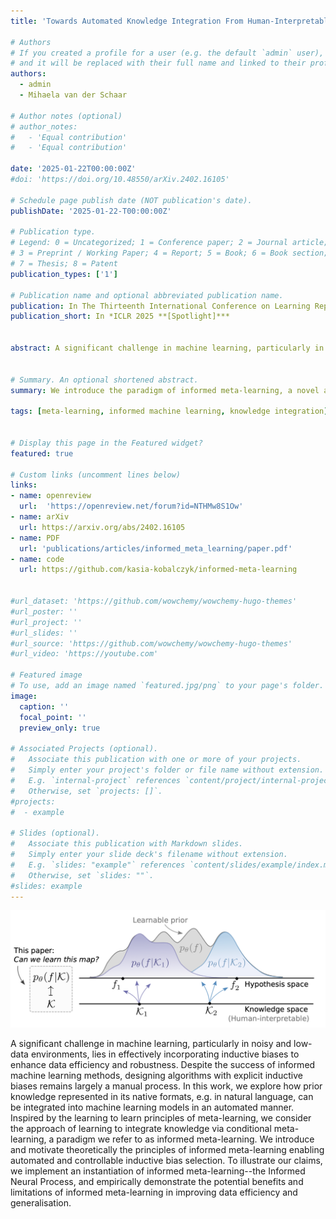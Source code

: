 ```yaml
---
title: 'Towards Automated Knowledge Integration From Human-Interpretable Representations'

# Authors
# If you created a profile for a user (e.g. the default `admin` user), write the username (folder name) here
# and it will be replaced with their full name and linked to their profile.
authors:
  - admin
  - Mihaela van der Schaar

# Author notes (optional)
# author_notes:
#   - 'Equal contribution'
#   - 'Equal contribution'

date: '2025-01-22T00:00:00Z'
#doi: 'https://doi.org/10.48550/arXiv.2402.16105'

# Schedule page publish date (NOT publication's date).
publishDate: '2025-01-22-T00:00:00Z'

# Publication type.
# Legend: 0 = Uncategorized; 1 = Conference paper; 2 = Journal article;
# 3 = Preprint / Working Paper; 4 = Report; 5 = Book; 6 = Book section;
# 7 = Thesis; 8 = Patent
publication_types: ['1']

# Publication name and optional abbreviated publication name.
publication: In The Thirteenth International Conference on Learning Representations
publication_short: In *ICLR 2025 **[Spotlight]***


abstract: A significant challenge in machine learning, particularly in noisy and low-data environments, lies in effectively incorporating inductive biases to enhance data efficiency and robustness. Despite the success of informed machine learning methods, designing algorithms with explicit inductive biases remains largely a manual process. In this work, we explore how prior knowledge represented in its native formats, e.g. in natural language, can be integrated into machine learning models in an automated manner. Inspired by the learning to learn principles of meta-learning, we consider the approach of learning to integrate knowledge via conditional meta-learning, a paradigm we refer to as informed meta-learning. We introduce and motivate theoretically the principles of informed meta-learning enabling automated and controllable inductive bias selection. To illustrate our claims, we implement an instantiation of informed meta-learning--the Informed Neural Process, and empirically demonstrate the potential benefits and limitations of informed meta-learning in improving data efficiency and generalisation.


# Summary. An optional shortened abstract.
summary: We introduce the paradigm of informed meta-learning, a novel approach to inductive bias specification based on human knowledge represented in any form, including unstructured natural language.

tags: [meta-learning, informed machine learning, knowledge integration]


# Display this page in the Featured widget?
featured: true

# Custom links (uncomment lines below)
links:
- name: openreview
  url:  'https://openreview.net/forum?id=NTHMw8S1Ow'
- name: arXiv
  url: https://arxiv.org/abs/2402.16105
- name: PDF
  url: 'publications/articles/informed_meta_learning/paper.pdf'
- name: code
  url: https://github.com/kasia-kobalczyk/informed-meta-learning


#url_dataset: 'https://github.com/wowchemy/wowchemy-hugo-themes'
#url_poster: ''
#url_project: ''
#url_slides: ''
#url_source: 'https://github.com/wowchemy/wowchemy-hugo-themes'
#url_video: 'https://youtube.com'

# Featured image
# To use, add an image named `featured.jpg/png` to your page's folder.
image:
  caption: ''
  focal_point: ''
  preview_only: true

# Associated Projects (optional).
#   Associate this publication with one or more of your projects.
#   Simply enter your project's folder or file name without extension.
#   E.g. `internal-project` references `content/project/internal-project/index.md`.
#   Otherwise, set `projects: []`.
#projects:
#  - example

# Slides (optional).
#   Associate this publication with Markdown slides.
#   Simply enter your slide deck's filename without extension.
#   E.g. `slides: "example"` references `content/slides/example/index.md`.
#   Otherwise, set `slides: ""`.
#slides: example
---
```


![imgage](featured.png)

A significant challenge in machine learning, particularly in noisy and low-data environments, lies in effectively incorporating inductive biases to enhance data efficiency and robustness. Despite the success of informed machine learning methods, designing algorithms with explicit inductive biases remains largely a manual process. In this work, we explore how prior knowledge represented in its native formats, e.g. in natural language, can be integrated into machine learning models in an automated manner. Inspired by the learning to learn principles of meta-learning, we consider the approach of learning to integrate knowledge via conditional meta-learning, a paradigm we refer to as informed meta-learning. We introduce and motivate theoretically the principles of informed meta-learning enabling automated and controllable inductive bias selection. To illustrate our claims, we implement an instantiation of informed meta-learning--the Informed Neural Process, and empirically demonstrate the potential benefits and limitations of informed meta-learning in improving data efficiency and generalisation.

